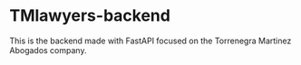 # TMlawyers-backend
This is the backend made with FastAPI focused on the Torrenegra Martinez Abogados company.
